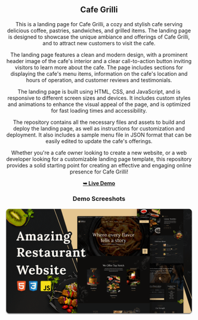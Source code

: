 <div align="center">
  <h2 align="center">Cafe Grilli</h2>

This is a landing page for Cafe Grilli, a cozy and stylish cafe serving delicious coffee, pastries, sandwiches, and grilled items. The landing page is designed to showcase the unique ambiance and offerings of Cafe Grilli, and to attract new customers to visit the cafe.

The landing page features a clean and modern design, with a prominent header image of the cafe's interior and a clear call-to-action button inviting visitors to learn more about the cafe. The page includes sections for displaying the cafe's menu items, information on the cafe's location and hours of operation, and customer reviews and testimonials.

The landing page is built using HTML, CSS, and JavaScript, and is responsive to different screen sizes and devices. It includes custom styles and animations to enhance the visual appeal of the page, and is optimized for fast loading times and accessibility.

The repository contains all the necessary files and assets to build and deploy the landing page, as well as instructions for customization and deployment. It also includes a sample menu file in JSON format that can be easily edited to update the cafe's offerings.

Whether you're a cafe owner looking to create a new website, or a web developer looking for a customizable landing page template, this repository provides a solid starting point for creating an effective and engaging online presence for Cafe Grilli!

  <a href="https://codewithsadee.github.io/grilli/"><strong>➥ Live Demo</strong></a>

### Demo Screeshots

![Grilli Desktop Demo](./readme-images/desktop.png "Desktop Demo")

</div>